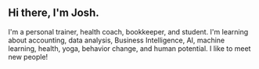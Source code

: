 ## Hi there, I'm Josh.
I'm a personal trainer, health coach, bookkeeper, and student.
I'm learning about accounting, data analysis, Business Intelligence, AI, machine learning, health, yoga, behavior change, and human potential.
I like to meet new people!

<!--
**someNaiveKid/someNaiveKid** is a ✨ _special_ ✨ repository because its `README.md` (this file) appears on your GitHub profile.

Here are some ideas to get you started:

- 🔭 I’m currently working on ...
- 🌱 I’m currently learning ...
- 👯 I’m looking to collaborate on ...
- 🤔 I’m looking for help with ...
- 💬 Ask me about ...
- 📫 How to reach me: ...
- 😄 Pronouns: ...
- ⚡ Fun fact: ...
-->
